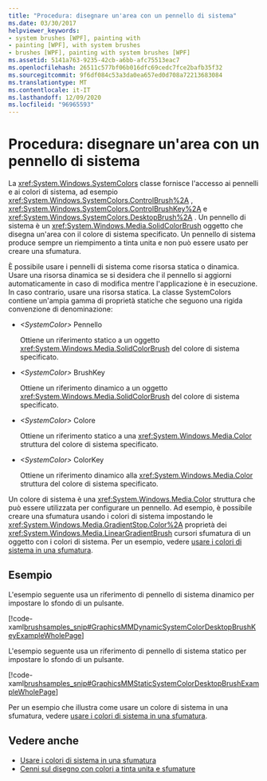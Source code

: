 ```yaml
---
title: "Procedura: disegnare un'area con un pennello di sistema"
ms.date: 03/30/2017
helpviewer_keywords:
- system brushes [WPF], painting with
- painting [WPF], with system brushes
- brushes [WPF], painting with system brushes [WPF]
ms.assetid: 5141a763-9235-42cb-a6bb-afc75513eac7
ms.openlocfilehash: 26511c577bf06b016dfc69cedc7fce2bafb35f32
ms.sourcegitcommit: 9f6df084c53a3da0ea657ed0d708a72213683084
ms.translationtype: MT
ms.contentlocale: it-IT
ms.lasthandoff: 12/09/2020
ms.locfileid: "96965593"
---
```

# <a name="how-to-paint-an-area-with-a-system-brush"></a>Procedura: disegnare un'area con un pennello di sistema
La <xref:System.Windows.SystemColors> classe fornisce l'accesso ai pennelli e ai colori di sistema, ad esempio <xref:System.Windows.SystemColors.ControlBrush%2A> , <xref:System.Windows.SystemColors.ControlBrushKey%2A> e <xref:System.Windows.SystemColors.DesktopBrush%2A> . Un pennello di sistema è un <xref:System.Windows.Media.SolidColorBrush> oggetto che disegna un'area con il colore di sistema specificato. Un pennello di sistema produce sempre un riempimento a tinta unita e non può essere usato per creare una sfumatura.  
  
 È possibile usare i pennelli di sistema come risorsa statica o dinamica. Usare una risorsa dinamica se si desidera che il pennello si aggiorni automaticamente in caso di modifica mentre l'applicazione è in esecuzione. In caso contrario, usare una risorsa statica. La classe SystemColors contiene un'ampia gamma di proprietà statiche che seguono una rigida convenzione di denominazione:  
  
- *\<SystemColor>* Pennello  
  
     Ottiene un riferimento statico a un oggetto <xref:System.Windows.Media.SolidColorBrush> del colore di sistema specificato.  
  
- *\<SystemColor>* BrushKey  
  
     Ottiene un riferimento dinamico a un oggetto <xref:System.Windows.Media.SolidColorBrush> del colore di sistema specificato.  
  
- *\<SystemColor>* Colore  
  
     Ottiene un riferimento statico a una <xref:System.Windows.Media.Color> struttura del colore di sistema specificato.  
  
- *\<SystemColor>* ColorKey  
  
     Ottiene un riferimento dinamico alla <xref:System.Windows.Media.Color> struttura del colore di sistema specificato.  
  
 Un colore di sistema è una <xref:System.Windows.Media.Color> struttura che può essere utilizzata per configurare un pennello. Ad esempio, è possibile creare una sfumatura usando i colori di sistema impostando le <xref:System.Windows.Media.GradientStop.Color%2A> proprietà dei <xref:System.Windows.Media.LinearGradientBrush> cursori sfumatura di un oggetto con i colori di sistema. Per un esempio, vedere [usare i colori di sistema in una sfumatura](how-to-use-system-colors-in-a-gradient.md).  
  
## <a name="example"></a>Esempio  
 L'esempio seguente usa un riferimento di pennello di sistema dinamico per impostare lo sfondo di un pulsante.  
  
 [!code-xaml[brushsamples_snip#GraphicsMMDynamicSystemColorDesktopBrushKeyExampleWholePage](~/samples/snippets/csharp/VS_Snippets_Wpf/brushsamples_snip/CS/DynamicSystemBrushExample.xaml#graphicsmmdynamicsystemcolordesktopbrushkeyexamplewholepage)]  
  
 L'esempio seguente usa un riferimento di pennello di sistema statico per impostare lo sfondo di un pulsante.  
  
 [!code-xaml[brushsamples_snip#GraphicsMMStaticSystemColorDesktopBrushExampleWholePage](~/samples/snippets/csharp/VS_Snippets_Wpf/brushsamples_snip/CS/StaticSystemBrushExample.xaml#graphicsmmstaticsystemcolordesktopbrushexamplewholepage)]  
  
 Per un esempio che illustra come usare un colore di sistema in una sfumatura, vedere [usare i colori di sistema in una sfumatura](how-to-use-system-colors-in-a-gradient.md).  
  
## <a name="see-also"></a>Vedere anche

- [Usare i colori di sistema in una sfumatura](how-to-use-system-colors-in-a-gradient.md)
- [Cenni sul disegno con colori a tinta unita e sfumature](painting-with-solid-colors-and-gradients-overview.md)
